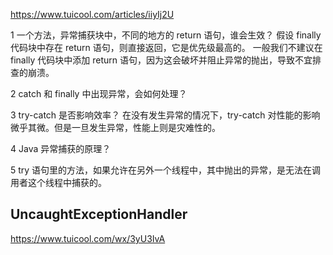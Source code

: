 https://www.tuicool.com/articles/iiyIj2U

1 一个方法，异常捕获块中，不同的地方的 return 语句，谁会生效？
假设 finally 代码块中存在 return 语句，则直接返回，它是优先级最高的。
一般我们不建议在 finally 代码块中添加 return 语句，因为这会破坏并阻止异常的抛出，导致不宜排查的崩溃。

2 catch 和 finally 中出现异常，会如何处理？

3 try-catch 是否影响效率？
在没有发生异常的情况下，try-catch 对性能的影响微乎其微。但是一旦发生异常，性能上则是灾难性的。

4 Java 异常捕获的原理？

5 try 语句里的方法，如果允许在另外一个线程中，其中抛出的异常，是无法在调用者这个线程中捕获的。


## UncaughtExceptionHandler
https://www.tuicool.com/wx/3yU3IvA